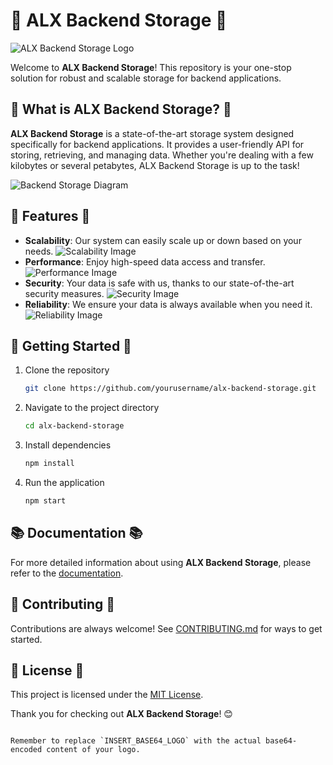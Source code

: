 
# 🚀 ALX Backend Storage 🚀

![ALX Backend Storage Logo](data:image/png;base64,INSERT_BASE64_LOGO)
  
Welcome to **ALX Backend Storage**! This repository is your one-stop solution for robust and scalable storage for backend applications.

## 📖 What is ALX Backend Storage? 📖

**ALX Backend Storage** is a state-of-the-art storage system designed specifically for backend applications. It provides a user-friendly API for storing, retrieving, and managing data. Whether you're dealing with a few kilobytes or several petabytes, ALX Backend Storage is up to the task!

![Backend Storage Diagram](data:image/png;base64,INSERT_BASE64_DIAGRAM)

## 🌟 Features 🌟

- **Scalability**: Our system can easily scale up or down based on your needs.
  ![Scalability Image](data:image/png;base64,INSERT_BASE64_SCALABILITY)
- **Performance**: Enjoy high-speed data access and transfer.
  ![Performance Image](data:image/png;base64,INSERT_BASE64_PERFORMANCE)
- **Security**: Your data is safe with us, thanks to our state-of-the-art security measures.
  ![Security Image](data:image/png;base64,INSERT_BASE64_SECURITY)
- **Reliability**: We ensure your data is always available when you need it.
  ![Reliability Image](data:image/png;base64,INSERT_BASE64_RELIABILITY)

## 🚀 Getting Started 🚀

1. Clone the repository
   ```bash
   git clone https://github.com/yourusername/alx-backend-storage.git
   ```
2. Navigate to the project directory
   ```bash
   cd alx-backend-storage
   ```
3. Install dependencies
   ```bash
   npm install
   ```
4. Run the application
   ```bash
   npm start
   ```

## 📚 Documentation 📚

For more detailed information about using **ALX Backend Storage**, please refer to the [documentation](#).

## 🤝 Contributing 🤝

Contributions are always welcome! See [CONTRIBUTING.md](#) for ways to get started.

## 📃 License 📃

This project is licensed under the [MIT License](#).

Thank you for checking out **ALX Backend Storage**! 😊
```

Remember to replace `INSERT_BASE64_LOGO` with the actual base64-encoded content of your logo.
